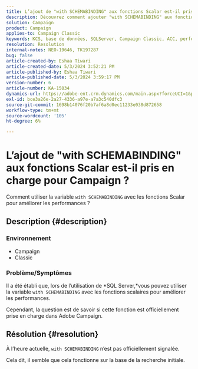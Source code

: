 ```yaml
---
title: L’ajout de "with SCHEMABINDING" aux fonctions Scalar est-il pris en charge pour Campaign ?
description: Découvrez comment ajouter "with SCHEMABINDING" aux fonctions scalaires.
solution: Campaign
product: Campaign
applies-to: Campaign Classic
keywords: KCS, base de données, SQLServer, Campaign Classic, ACC, performance
resolution: Resolution
internal-notes: NEO-19646, TK197287
bug: false
article-created-by: Eshaa Tiwari
article-created-date: 5/3/2024 3:52:21 PM
article-published-by: Eshaa Tiwari
article-published-date: 5/3/2024 3:59:17 PM
version-number: 6
article-number: KA-15034
dynamics-url: https://adobe-ent.crm.dynamics.com/main.aspx?forceUCI=1&pagetype=entityrecord&etn=knowledgearticle&id=912ba41b-6509-ef11-9f89-000d3a32bd42
exl-id: bce3a26e-2a27-4336-a97e-a7a3c540dfc3
source-git-commit: 1698b14076f20b7af6a8d0ec11233e038d872658
workflow-type: tm+mt
source-wordcount: '105'
ht-degree: 6%

---
```


# L’ajout de &quot;with SCHEMABINDING&quot; aux fonctions Scalar est-il pris en charge pour Campaign ?


Comment utiliser la variable `with SCHEMABINDING` avec les fonctions Scalar pour améliorer les performances ?

## Description {#description}


### <b>Environnement</b>

- Campaign
- Classic


### <b>Problème/Symptômes</b>

Il a été établi que, lors de l’utilisation de *SQL Server,*vous pouvez utiliser la variable `with SCHEMABINDING` avec les fonctions scalaires pour améliorer les performances.

Cependant, la question est de savoir si cette fonction est officiellement prise en charge dans Adobe Campaign.


## Résolution {#resolution}


À l’heure actuelle, `with SCHEMABINDING` n’est pas officiellement signalée.

Cela dit, il semble que cela fonctionne sur la base de la recherche initiale.

